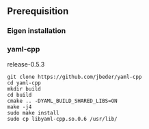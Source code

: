 ## Prerequisition
### Eigen installation

### yaml-cpp
release-0.5.3
```
git clone https://github.com/jbeder/yaml-cpp
cd yaml-cpp
mkdir build
cd build
cmake .. -DYAML_BUILD_SHARED_LIBS=ON
make -j4
sudo make install
sudo cp libyaml-cpp.so.0.6 /usr/lib/
```
